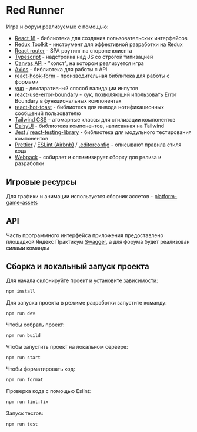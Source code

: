 # Red Runner

Игра и форум реализуемые с помощью:

- [React 18](https://reactjs.org/) - библиотека для создания пользовательских интерфейсов
- [Redux Toolkit](https://redux-toolkit.js.org/) - инструмент для эффективной разработки на Redux
- [React router](https://reactrouter.com/) - SPA роутинг на стороне клиента
- [Typescript](https://www.typescriptlang.org/) - надстройка над JS со строгой типизацией
- [Canvas API](https://developer.mozilla.org/ru/docs/Web/API/Canvas_API) - "холст", на котором реализуется игра
- [Axios](https://axios-http.com/) - библиотека для работы с API
- [react-hook-form](https://react-hook-form.com/) - производительная библитека для работы с формами
- [yup](https://github.com/jquense/yup) - декларативный способ валидации инпутов
- [react-use-error-boundary](https://github.com/tatethurston/react-use-error-boundary) - хук, позволяющий ипользовать Error Boundary в функциональных компонентах
- [react-hot-toast](https://react-hot-toast.com/) - библиотека для вывода нотификационных сообщений пользователю
- [Tailwind CSS](https://tailwindcss.com/) - атомарные классы для стилизации компонентов
- [DaisyUI](https://daisyui.com/) - библиотека компонентов, написанная на Tailwind
- [Jest](https://jestjs.io/ru/) / [react-testing-library](https://testing-library.com/docs/react-testing-library/intro/) - библиотека для модульного тестирования компонентов
- [Prettier](https://prettier.io/) / [ESLint (Airbnb)](https://github.com/airbnb/javascript) / [.editorconfig](https://editorconfig.org/) - описывают правила стиля кода
- [Webpack](https://webpack.js.org/) - собирает и оптимизирует сборку для релиза и разработки

## Игровые ресурсы

Для графики и анимации используется сборник ассетов - [platform-game-assets](https://bayat.itch.io/platform-game-assets)

## API

Часть программного интерфейса приложения предоставлено площадкой Яндекс Практикум [Swagger](https://ya-praktikum.tech/api/v2/swagger/), а для форума будет реализован силами команды

## Сборка и локальный запуск проекта

Для начала склонируйте проект и установите зависимости:

```sh
npm install
```

Для запуска проекта в режиме разработки запустите команду:

```sh
npm run dev
```

Чтобы собрать проект:

```sh
npm run build
```

Чтобы запустить проект на локальном сервере:

```sh
npm run start
```

Чтобы форматировать код:

```sh
npm run format
```

Проверка кода с помощью Eslint:

```sh
npm run lint:fix
```

Запуск тестов:

```sh
npm run test
```
